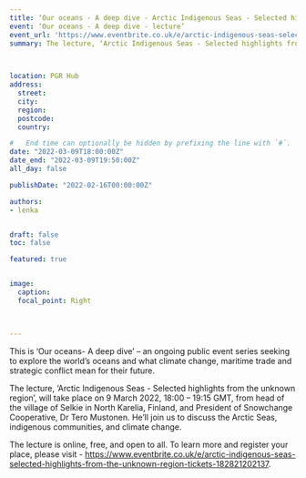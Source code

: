 ```yaml
---
title: ‘Our oceans - A deep dive - Arctic Indigenous Seas - Selected highlights from the unknown region’
event: ‘Our oceans - A deep dive - lecture’ 
event_url: 'https://www.eventbrite.co.uk/e/arctic-indigenous-seas-selected-highlights-from-the-unknown-region-tickets-182821202137'
summary: The lecture, ‘Arctic Indigenous Seas - Selected highlights from the unknown region’, will take place on 9 March 2022, 18:00 – 19:15 GMT, from head of the village of Selkie in North Karelia, Finland, and President of Snowchange Cooperative, Dr Tero Mustonen. He’ll join us to discuss the Arctic Seas, indigenous communities, and climate change. Register your place here.
 


location: PGR Hub
address: 
  street: 
  city: 
  region: 
  postcode: 
  country: 

#   End time can optionally be hidden by prefixing the line with `#`.
date: "2022-03-09T18:00:00Z"
date_end: "2022-03-09T19:50:00Z"
all_day: false

publishDate: "2022-02-16T00:00:00Z"

authors:
- lenka


draft: false
toc: false

featured: true


image:
  caption: 
  focal_point: Right


 
---
```


This is ‘Our oceans- A deep dive’ – an ongoing public event series seeking to explore the world’s oceans and what climate change, maritime trade and strategic conflict mean for their future.
 
The lecture, ‘Arctic Indigenous Seas - Selected highlights from the unknown region’, will take place on 9 March 2022, 18:00 – 19:15 GMT, from head of the village of Selkie in North Karelia, Finland, and President of Snowchange Cooperative, Dr Tero Mustonen. He’ll join us to discuss the Arctic Seas, indigenous communities, and climate change.
 
The lecture is online, free, and open to all. To learn more and register your place, please visit -  https://www.eventbrite.co.uk/e/arctic-indigenous-seas-selected-highlights-from-the-unknown-region-tickets-182821202137. 